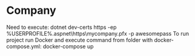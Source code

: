 # Company
Need to execute: dotnet dev-certs https -ep %USERPROFILE%\.aspnet\https\mycompany.pfx -p awesomepass
To run project run Docker and execute command from folder with docker-compose.yml: docker-compose up